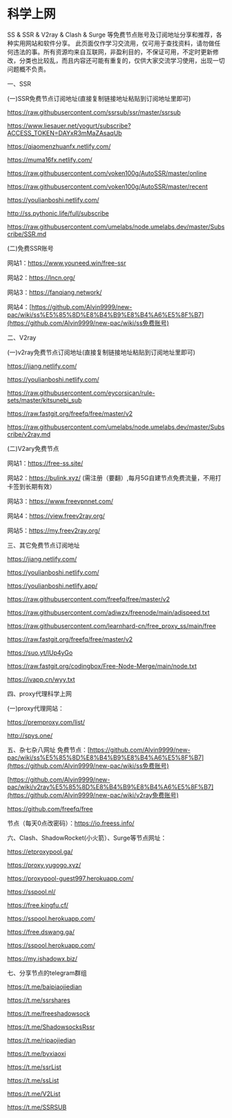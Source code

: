 # 科学上网

SS & SSR & V2ray & Clash & Surge 等免费节点账号及订阅地址分享和推荐，各种实用网站和软件分享。 此页面仅作学习交流用，仅可用于查找资料，请勿做任何违法的事。所有资源均来自互联网，非盈利目的，不保证可用，不定时更新修改，分类也比较乱，而且内容还可能有重复的，仅供大家交流学习使用，出现一切问题概不负责。

一、SSR

(一)SSR免费节点订阅地址(直接复制链接地址粘贴到订阅地址里即可)

https://raw.githubusercontent.com/ssrsub/ssr/master/ssrsub

https://www.liesauer.net/yogurt/subscribe?ACCESS_TOKEN=DAYxR3mMaZAsaqUb

https://qiaomenzhuanfx.netlify.com/

https://muma16fx.netlify.com/

https://raw.githubusercontent.com/voken100g/AutoSSR/master/online

https://raw.githubusercontent.com/voken100g/AutoSSR/master/recent

https://youlianboshi.netlify.com/

http://ss.pythonic.life/full/subscribe

https://raw.githubusercontent.com/umelabs/node.umelabs.dev/master/Subscribe/SSR.md

(二)免费SSR账号

网站1：https://www.youneed.win/free-ssr

网站2：https://lncn.org/

网站3：https://fanqiang.network/

网站4：[https://github.com/Alvin9999/new-pac/wiki/ss%E5%85%8D%E8%B4%B9%E8%B4%A6%E5%8F%B7](https://github.com/Alvin9999/new-pac/wiki/ss免费账号)

二、V2ray

(一)v2ray免费节点订阅地址(直接复制链接地址粘贴到订阅地址里即可)

https://jiang.netlify.com/

https://youlianboshi.netlify.com/

https://raw.githubusercontent.com/eycorsican/rule-sets/master/kitsunebi_sub

https://raw.fastgit.org/freefq/free/master/v2

https://raw.githubusercontent.com/umelabs/node.umelabs.dev/master/Subscribe/v2ray.md

(二)V2ary免费节点

网站1：https://free-ss.site/

网站2：https://bulink.xyz/ (需注册（要翻）,每月5G自建节点免费流量，不用打卡签到长期有效）

网站3：https://www.freevpnnet.com/

网站4：https://view.freev2ray.org/

网站5：https://my.freev2ray.org/

三、其它免费节点订阅地址

https://jiang.netlify.com/

https://youlianboshi.netlify.com/

https://youlianboshi.netlify.app/

https://raw.githubusercontent.com/freefq/free/master/v2

https://raw.githubusercontent.com/adiwzx/freenode/main/adispeed.txt

https://raw.githubusercontent.com/learnhard-cn/free_proxy_ss/main/free

https://raw.fastgit.org/freefq/free/master/v2

https://suo.yt/lUp4yGo











https://raw.fastgit.org/codingbox/Free-Node-Merge/main/node.txt

https://ivapp.cn/wyy.txt

四、proxy代理科学上网

(一)proxy代理网站：

https://premproxy.com/list/

http://spys.one/

五、杂七杂八网址 免费节点：[https://github.com/Alvin9999/new-pac/wiki/ss%E5%85%8D%E8%B4%B9%E8%B4%A6%E5%8F%B7](https://github.com/Alvin9999/new-pac/wiki/ss免费账号)

[https://github.com/Alvin9999/new-pac/wiki/v2ray%E5%85%8D%E8%B4%B9%E8%B4%A6%E5%8F%B7](https://github.com/Alvin9999/new-pac/wiki/v2ray免费账号)

https://github.com/freefq/free

节点（每天0点改密码）：https://io.freess.info/

六、Clash、ShadowRocket(小火箭）、Surge等节点网址：

https://etproxypool.ga/

https://proxy.yugogo.xyz/

https://proxypool-guest997.herokuapp.com/

https://sspool.nl/

https://free.kingfu.cf/

https://sspool.herokuapp.com/

https://free.dswang.ga/

https://sspool.herokuapp.com/

https://my.ishadowx.biz/

七、分享节点的telegram群组

https://t.me/baipiaojiedian

https://t.me/ssrshares

https://t.me/freeshadowsock

https://t.me/ShadowsocksRssr

https://t.me/ripaojiedian

https://t.me/byxiaoxi

https://t.me/ssrList

https://t.me/ssList

https://t.me/V2List

https://t.me/SSRSUB